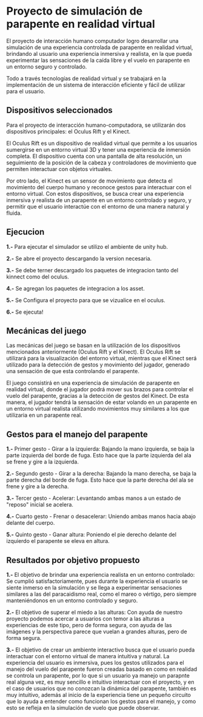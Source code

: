 # Proyecto de simulación de parapente en realidad virtual
El proyecto de interacción humano computador logro desarrollar una simulación de una experiencia controlada de parapente en realidad virtual, brindando al usuario una experiencia inmersiva y realista, en la que pueda experimentar las sensaciones de la caída libre y el vuelo en parapente en un entorno seguro y controlado.

Todo a través tecnologías de realidad virtual y se trabajará en la implementación de un sistema de interacción eficiente y fácil de utilizar para el usuario.

## Dispositivos seleccionados
Para el proyecto de interacción humano-computadora, se utilizarán dos dispositivos principales: el Oculus Rift y el Kinect.


El Oculus Rift es un dispositivo de realidad virtual que permite a los usuarios sumergirse en un entorno virtual 3D y tener una experiencia de inmersión completa. El dispositivo cuenta con una pantalla de alta resolución, un seguimiento de la posición de la cabeza y controladores de movimiento que permiten interactuar con objetos virtuales.


Por otro lado, el Kinect es un sensor de movimiento que detecta el movimiento del cuerpo humano y reconoce gestos para interactuar con el entorno virtual. Con estos dispositivos, se busca crear una experiencia inmersiva y realista de un parapente en un entorno controlado y seguro, y permitir que el usuario interactúe con el entorno de una manera natural y fluida.


## Ejecucion
**1.-** Para ejecutar el simulador se utilizo el ambiente de unity hub.

**2.-** Se abre el proyecto descargando la version necesaria.

**3.-** Se debe terner descargado los paquetes de integracion tanto del kinnect como del oculus.

**4.-** Se agregan los paquetes de integracion a los asset.

**5.-** Se Configura el proyecto para que se vizualice en el oculus.

**6.-** Se ejecuta!


## Mecánicas del juego
Las mecánicas del juego se basan en la utilización de los dispositivos mencionados anteriormente (Oculus Rift y el Kinect). El Oculus Rift se utilizará para la visualización del entorno virtual, mientras que el Kinect será utilizado para la detección de gestos y movimiento del jugador, generado una sensación de que esta controlando el parapente.

El juego consistirá en una experiencia de simulación de parapente en realidad virtual, donde el jugador podrá mover sus brazos para controlar el vuelo del parapente, gracias a la detección de gestos del Kinect. De esta manera, el jugador tendrá la sensación de estar volando en un parapente en un entorno virtual realista utilizando movimientos muy similares a los que utilizaria en un parapente real.

## Gestos para el manejo del parapente
**1.-**  Primer gesto - Girar a la izquierda: Bajando la mano izquierda, se baja la parte izquierda del borde de fuga. Esto hace que la parte izquierda del ala se frene y gire a la izquierda.

**2.-**  Segundo gesto - Girar a la derecha: Bajando la mano derecha, se baja la parte derecha del borde de fuga. Esto hace que la parte derecha del ala se frene y gire a la derecha.

**3.-** Tercer gesto - Acelerar: Levantando ambas manos a un estado de "reposo" inicial se acelera.

**4.-** Cuarto gesto - Frenar o desacelerar: Uniendo ambas manos hacia abajo delante del cuerpo.

**5.-**  Quinto gesto - Ganar altura: Poniendo el pie derecho delante del izquierdo el parapente se eleva en altura.
	    
## Resultados por objetivo propuesto

**1.-** El objetivo de brindar una experiencia realista en un entorno controlado: Se cumplió satisfactoriamente, pues durante la experiencia el usuario se siente inmerso en la simulación y se llega a experimentar sensaciones similares a las del paracaidismo real, como el mareo o vértigo, pero siempre manteniéndonos en un entorno controlado y seguro.

**2.-**  El objetivo de superar el miedo a las alturas: Con ayuda de nuestro proyecto podemos acercar a usuarios con temor a las alturas a experiencias de este tipo, pero de forma segura, con ayuda de las imágenes y la perspectiva parece que vuelan a grandes alturas, pero de forma segura.

**3.-**  El objetivo de crear un ambiente interactivo busca que el usuario pueda interactuar con el entorno virtual de manera intuitiva y natural. La experiencia del usuario es inmersiva, pues los gestos utilizados para el manejo del vuelo del parapente fueron creadas basado en como en realidad se controla un parapente, por lo que si un usuario ya manejo un parapnte real alguna vez, es muy sencillo e intuitivo interactuar con el proyecto, y en el caso de usuarios que no conozcan la dinámica del parapente, también es muy intuitivo, además al inicio de la experiencia tiene un pequeño circuito que lo ayuda a entender como funcionan los gestos para el manejo, y como esto se refleja en la simulación de vuelo que puede observar.


